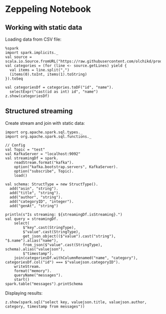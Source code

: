 Zeppeling Notebook
==================

Working with static data
------------------------
Loading data from CSV file:

    %spark
    import spark.implicits._
    val source = scala.io.Source.fromURL("https://raw.githubusercontent.com/olchikd/producer/master/categories.csv")
    val categories = (for (line <- source.getLines) yield {
      val items = line.split(",")
      (items(0).toInt, items(1).toString)
    }).toSeq
    
    val categoriesDf = categories.toDF("id", "name").
      selectExpr("cast(id as int) id", "name")
    z.show(categoriesDf)


Structured streaming
--------------------

Create stream and join with static data:

    import org.apache.spark.sql.types._
    import org.apache.spark.sql.functions._
    
    // Config
    val Topic = "test"
    val KafkaServer = "localhost:9092"
    val streamingDf = spark.
        readStream.format("kafka").
        option("kafka.bootstrap.servers", KafkaServer).
        option("subscribe", Topic).
        load()
        
    val schema: StructType = new StructType().
      add("asin", "string").
      add("title", "string").
      add("author", "string").
      add("categoryID", "integer").
      add("genAt", "string")
    
    println(s"Is streaming: ${streamingDf.isStreaming}.")
    val query = streamingDf.
        select(
            $"key".cast(StringType), 
            $"value".cast(StringType), 
            get_json_object(($"value").cast("string"), "$.name").alias("name"),
            from_json($"value".cast(StringType), schema).alias("valuejson"),
            $"timestamp").
        join(categoriesDf.withColumnRenamed("name", "category"), categoriesDf.col("id") === $"valuejson.categoryID").
        writeStream.
        format("memory").
        queryName("messages").
        start()
    spark.table("messages").printSchema

Displaying results:

    z.show(spark.sql("select key, valuejson.title, valuejson.author, category, timestamp from messages"))